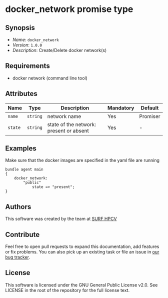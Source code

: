 # docker_network promise type

## Synopsis

* *Name*: `docker_network`
* *Version*: `1.0.0`
* *Description*:  Create/Delete docker network(s)

## Requirements

* docker network (command line tool)

## Attributes

| Name            | Type      | Description                                                                                                             | Mandatory | Default  |
| --------------- | --------- | ----------------------------------------------------------------------------------------------------------------------- | --------- | -------- |
| `name`          | `string`  | network name                                                                                                            | Yes       | Promiser |
| `state`         | `string`  | state of the network: present or absent                                                                                 | Yes       | -        |

## Examples

Make sure that the docker images are specified in the yaml file are running
```cfengine3
bundle agent main
{
    docker_network:
        "public"
            state => "present";
}
```

## Authors

This software was created by the team at [SURF HPCV](https://www.surf.nl/en/)

## Contribute

Feel free to open pull requests to expand this documentation, add features or fix problems.
You can also pick up an existing task or file an issue in [our bug tracker](https://github.com/basvandervlies/scl_modules/issues).

## License

This software is licensed under the GNU General Public License v2.0. See LICENSE in the root of the repository for the full license text.
